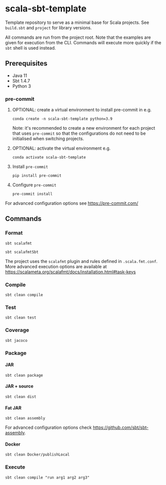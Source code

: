 # scala-sbt-template

Template repository to serve as a minimal base for Scala projects.  See `build.sbt` and `project` for library versions.

All commands are run from the project root.  Note that the examples are given for execution from the CLI.  Commands will 
execute more quickly if the `sbt` shell is used instead.

## Prerequisites

* Java 11
* Sbt 1.4.7
* Python 3

### pre-commit

1.  OPTIONAL: create a virtual environment to install pre-commit in e.g.
    ```shell
    conda create -n scala-sbt-template python=3.9 
    ```
    Note: it's recommended to create a new environment for each project that uses `pre-commit` so that the configurations
    do not need to be initialised when switching projects.
    
2.  OPTIONAL: activate the virtual environment e.g.
    ```shell
    conda activate scala-sbt-template
    ```

3.  Install `pre-commit`
    ```shell
    pip install pre-commit
    ```
    
4.  Configure `pre-commit`
    ```shell
    pre-commit install
    ```

For advanced configuration options see https://pre-commit.com/

## Commands

### Format

```shell
sbt scalafmt
```

```shell
sbt scalafmtSbt
```
The project uses the `scalafmt` plugin and rules defined in `.scala.fmt.conf`.  More advanced execution options are 
available at https://scalameta.org/scalafmt/docs/installation.html#task-keys

### Compile

```shell
sbt clean compile
```

### Test

```shell
sbt clean test
```

### Coverage

```shell
sbt jacoco
```

### Package

#### JAR

```shell
sbt clean package
```

#### JAR + source

```shell
sbt clean dist
```

#### Fat JAR

```shell
sbt clean assembly
```

For advanced configuration options check https://github.com/sbt/sbt-assembly.

#### Docker

```shell
sbt clean Docker/publishLocal
```

### Execute

```shell
sbt clean compile "run arg1 arg2 arg3"
```
